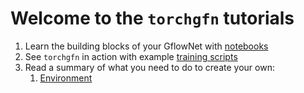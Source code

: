 # Welcome to the `torchgfn` tutorials

1. Learn the building blocks of your GflowNet with [notebooks](https://github.com/saleml/torchgfn/tree/master/notebooks/)
2. See `torchgfn` in action with example [training scripts](https://github.com/saleml/torchgfn/tree/master/scripts/)
3. Read a summary of what you need to do to create your own:
   1. [Environment](https://github.com/saleml/torchgfn/tree/master/ENV.md)
